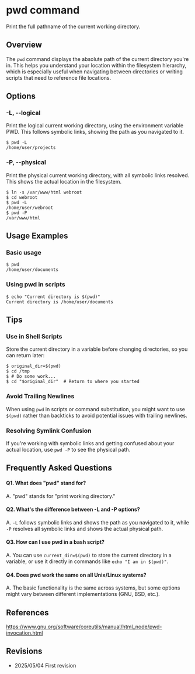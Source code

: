 # pwd command

Print the full pathname of the current working directory.

## Overview

The `pwd` command displays the absolute path of the current directory you're in. This helps you understand your location within the filesystem hierarchy, which is especially useful when navigating between directories or writing scripts that need to reference file locations.

## Options

### **-L, --logical**

Print the logical current working directory, using the environment variable PWD. This follows symbolic links, showing the path as you navigated to it.

```console
$ pwd -L
/home/user/projects
```

### **-P, --physical**

Print the physical current working directory, with all symbolic links resolved. This shows the actual location in the filesystem.

```console
$ ln -s /var/www/html webroot
$ cd webroot
$ pwd -L
/home/user/webroot
$ pwd -P
/var/www/html
```

## Usage Examples

### Basic usage

```console
$ pwd
/home/user/documents
```

### Using pwd in scripts

```console
$ echo "Current directory is $(pwd)"
Current directory is /home/user/documents
```

## Tips

### Use in Shell Scripts

Store the current directory in a variable before changing directories, so you can return later:

```console
$ original_dir=$(pwd)
$ cd /tmp
$ # Do some work...
$ cd "$original_dir"  # Return to where you started
```

### Avoid Trailing Newlines

When using `pwd` in scripts or command substitution, you might want to use `$(pwd)` rather than backticks to avoid potential issues with trailing newlines.

### Resolving Symlink Confusion

If you're working with symbolic links and getting confused about your actual location, use `pwd -P` to see the physical path.

## Frequently Asked Questions

#### Q1. What does "pwd" stand for?
A. "pwd" stands for "print working directory."

#### Q2. What's the difference between -L and -P options?
A. `-L` follows symbolic links and shows the path as you navigated to it, while `-P` resolves all symbolic links and shows the actual physical path.

#### Q3. How can I use pwd in a bash script?
A. You can use `current_dir=$(pwd)` to store the current directory in a variable, or use it directly in commands like `echo "I am in $(pwd)"`.

#### Q4. Does pwd work the same on all Unix/Linux systems?
A. The basic functionality is the same across systems, but some options might vary between different implementations (GNU, BSD, etc.).

## References

https://www.gnu.org/software/coreutils/manual/html_node/pwd-invocation.html

## Revisions

- 2025/05/04 First revision